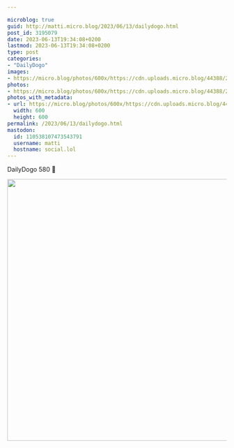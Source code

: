 ```yaml
---

microblog: true
guid: http://matti.micro.blog/2023/06/13/dailydogo.html
post_id: 3195079
date: 2023-06-13T19:34:08+0200
lastmod: 2023-06-13T19:34:08+0200
type: post
categories:
- "DailyDogo"
images:
- https://micro.blog/photos/600x/https://cdn.uploads.micro.blog/44388/2023/05ba862ca0.jpg
photos:
- https://micro.blog/photos/600x/https://cdn.uploads.micro.blog/44388/2023/05ba862ca0.jpg
photos_with_metadata:
- url: https://micro.blog/photos/600x/https://cdn.uploads.micro.blog/44388/2023/05ba862ca0.jpg
  width: 600
  height: 600
permalink: /2023/06/13/dailydogo.html
mastodon:
  id: 110538107473543791
  username: matti
  hostname: social.lol
---
```

DailyDogo 580 🐶

<img src="/media/uploads/2023/05ba862ca0.jpg" width="600" height="600" alt="" />
